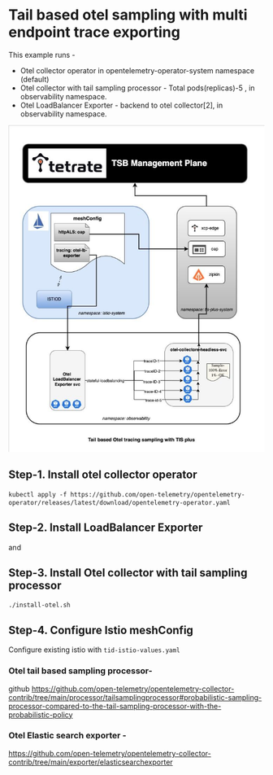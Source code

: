 # Tail based otel sampling with multi endpoint trace exporting

This example runs -

- Otel collector operator in opentelemetry-operator-system namespace (default)
- Otel collector with tail sampling processor - Total pods(replicas)-5 , in observability namespace.
- Otel LoadBalancer Exporter - backend to otel collector[2],  in observability namespace.

![alt text](image.png)
## Step-1.  Install otel collector operator

```
kubectl apply -f https://github.com/open-telemetry/opentelemetry-operator/releases/latest/download/opentelemetry-operator.yaml
```

## Step-2.  Install LoadBalancer Exporter
and
## Step-3.  Install Otel collector with tail sampling processor
```
./install-otel.sh
```

## Step-4. Configure Istio meshConfig 
 
Configure existing istio with `tid-istio-values.yaml` 



### Otel tail based sampling processor- 
github https://github.com/open-telemetry/opentelemetry-collector-contrib/tree/main/processor/tailsamplingprocessor#probabilistic-sampling-processor-compared-to-the-tail-sampling-processor-with-the-probabilistic-policy

### Otel Elastic search exporter - 
https://github.com/open-telemetry/opentelemetry-collector-contrib/tree/main/exporter/elasticsearchexporter